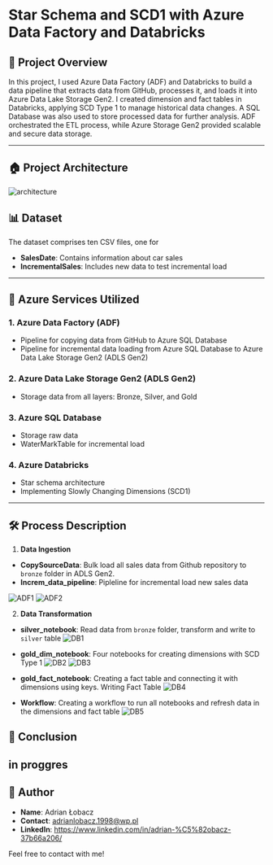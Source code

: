 # Star Schema and SCD1 with Azure Data Factory and Databricks

## 📖 Project Overview  

In this project, I used Azure Data Factory (ADF) and Databricks to build a data pipeline that extracts data from GitHub, processes it, and loads it into Azure Data Lake Storage Gen2. I created dimension and fact tables in Databricks, applying SCD Type 1 to manage historical data changes. A SQL Database was also used to store processed data for further analysis. ADF orchestrated the ETL process, while Azure Storage Gen2 provided scalable and secure data storage.

---
## 🏠 Project Architecture
![architecture](ScreenShots/Architecture.png)


## 📊 Dataset  
The dataset comprises ten CSV files, one for 
- **SalesDate**: Contains information about car sales
- **IncrementalSales**: Includes new data to test incremental load
---

## 🔧 Azure Services Utilized
### 1. Azure Data Factory (ADF)
- Pipeline for copying data from GitHub to Azure SQL Database
- Pipeline for incremental data loading from Azure SQL Database to Azure Data Lake Storage Gen2 (ADLS Gen2)
### 2. Azure Data Lake Storage Gen2 (ADLS Gen2)
- Storage data from all layers: Bronze, Silver, and Gold
### 3. Azure SQL Database
- Storage raw data
- WaterMarkTable for incremental load
### 4. Azure Databricks
- Star schema architecture
- Implementing Slowly Changing Dimensions (SCD1)
---
## 🛠️ Process Description

1. **Data Ingestion**

- **CopySourceData**: Bulk load all sales data from Github repository to `bronze` folder in ADLS Gen2.
- **Increm_data_pipeline**: Pipleline for incremental load new sales data

![ADF1](ScreenShots/ADF1.png)
![ADF2](ScreenShots/ADF2.png)


2. **Data Transformation**  
- **silver_notebook**: Read data from `bronze` folder, transform and write to `silver` table 
![DB1](ScreenShots/DB1.png)

- **gold_dim_notebook**: Four notebooks for creating dimensions with SCD Type 1
![DB2](ScreenShots/DB2.png)
![DB3](ScreenShots/DB3.png)


- **gold_fact_notebook**: Creating a fact table and connecting it with dimensions using keys. Writing Fact Table
![DB4](ScreenShots/DB4.png)

- **Workflow**: Creating a workflow to run all notebooks and refresh data in the dimensions and fact table
![DB5](ScreenShots/DB5.png)


 ## 📌 Conclusion 
 
in proggres
---
## 👤 Author
- **Name**: Adrian Łobacz
- **Contact**: adrianlobacz.1998@wp.pl
- **LinkedIn**: https://www.linkedin.com/in/adrian-%C5%82obacz-37b66a206/
  
Feel free to contact with me!

